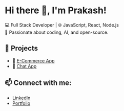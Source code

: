 # Hi there 👋, I'm Prakash!

💻 Full Stack Developer | 🌐 JavaScript, React, Node.js  
🎯 Passionate about coding, AI, and open-source.

## 🚀 Projects
- 🛒 [E-Commerce App]([https://github.com/yourusername/e-comm](https://zentra.ccbp.tech/))
- 💬 [Chat App](https://github.com/yourusername/chatapp)

## 📫 Connect with me:
- [LinkedIn](https://linkedin.com/in/yourusername)
- [Portfolio](https://yourwebsite.com)
